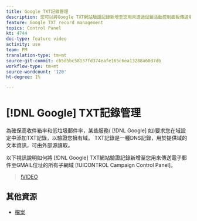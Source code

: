 ```yaml
---
title: Google TXT記錄管理
description: 您可以將Google TXT網站驗證記錄新增至您用來透過促銷活動控制面板傳送電子郵件至GMAIL位址的所有子網域。
feature: Google TXT record management
topics: Control Panel
kt: 4744
doc-type: feature video
activity: use
team: PM
translation-type: tm+mt
source-git-commit: cb5d5bc58137fd374eafe165c6ea13288a60d7db
workflow-type: tm+mt
source-wordcount: '120'
ht-degree: 1%

---
```



# [!DNL Google] TXT記錄管理

為確保高收件箱率和低垃圾郵件率，某些服務( [!DNL Google] 如)要求您在域設定中添加TXT記錄，以驗證您擁有域。 TXT記錄是一種DNS記錄，用於提供域的文本資訊，可由外部源讀取。

以下視訊說明如何將 [!DNL Google] TXT網站驗證記錄新增至您用來傳送電子郵件至GMAIL位址的所有子網域 [!UICONTROL Campaign Control Panel]。

>[!VIDEO](https://video.tv.adobe.com/v/32369?quality=12)

## 其他資源

* [檔案](https://docs.adobe.com/content/help/en/control-panel/using/subdomains-and-certificates/managing-txt-records.html)
